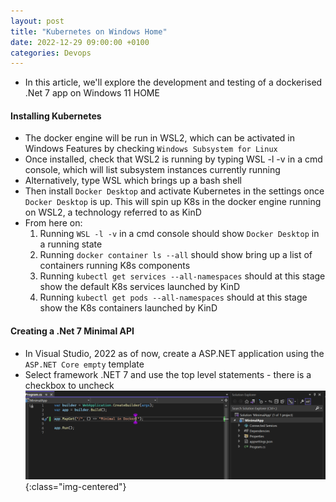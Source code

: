 ```yaml
---
layout: post
title: "Kubernetes on Windows Home"
date: 2022-12-29 09:00:00 +0100
categories: Devops
---
```


* In this article, we'll explore the development and testing of a dockerised .Net 7 app on Windows 11 HOME

#### Installing Kubernetes

* The docker engine will be run in WSL2, which can be activated in Windows Features by checking `Windows Subsystem for Linux`
* Once installed, check that WSL2 is running by typing WSL -l -v in a cmd console, which will list subsystem instances currently running
* Alternatively, type WSL which brings up a bash shell
* Then install `Docker Desktop` and activate Kubernetes in the settings once `Docker Desktop` is up.  This will spin up K8s in the docker engine running on WSL2, a technology referred to as KinD
* From here on:
    1. Running `WSL -l -v` in a cmd console should show `Docker Desktop` in a running state
    2. Running `docker container ls --all` should show bring up a list of containers running K8s components
    3. Running `kubectl get services --all-namespaces` should at this stage show the default K8s services launched by KinD
    4. Running `kubectl get pods --all-namespaces` should at this stage show the K8s containers launched by KinD

#### Creating a .Net 7 Minimal API

* In Visual Studio, 2022 as of now, create a ASP.NET application using the `ASP.NET Core empty` template
* Select framework .NET 7 and use the top level statements - there is a checkbox to uncheck
![minimal-api](/assets/img/MinimalAspNet7.png){:class="img-centered"}
